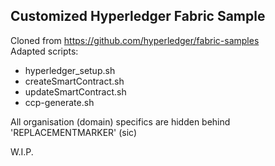 [//]: # (SPDX-License-Identifier: CC-BY-4.0)

## Customized Hyperledger Fabric Sample
  
Cloned from https://github.com/hyperledger/fabric-samples  
Adapted scripts:  
  - hyperledger_setup.sh
  - createSmartContract.sh
  - updateSmartContract.sh
  - ccp-generate.sh
  
All organisation (domain) specifics are hidden behind 'REPLACEMENTMARKER' (sic)
    
W.I.P.

